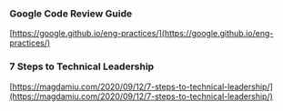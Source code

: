 ### Google Code Review Guide
[https://google.github.io/eng-practices/](https://google.github.io/eng-practices/)
### 7 Steps to Technical Leadership
[https://magdamiu.com/2020/09/12/7-steps-to-technical-leadership/](https://magdamiu.com/2020/09/12/7-steps-to-technical-leadership/)

